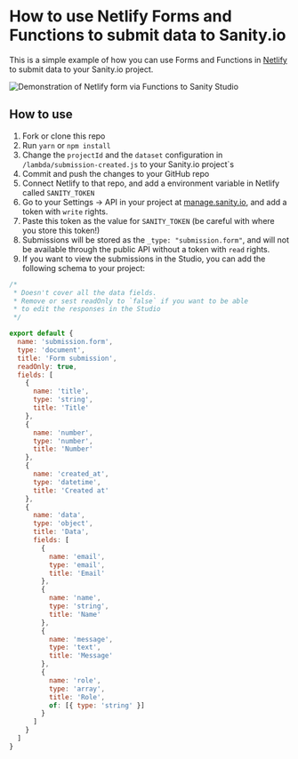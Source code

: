 # How to use Netlify Forms and Functions to submit data to Sanity.io

This is a simple example of how you can use Forms and Functions in [Netlify](https://netlify.com) to submit data to your Sanity.io project.

![Demonstration of Netlify form via Functions to Sanity Studio](https://cdn.sanity.io/images/3do82whm/production/1728e9c2e1a25edbbb914e53edff8ded40ed2567-1642x1056.gif)

## How to use

1. Fork or clone this repo
2. Run `yarn` or `npm install`
3. Change the `projectId` and the `dataset` configuration in `/lambda/submission-created.js` to your Sanity.io project`s
4. Commit and push the changes to your GitHub repo
5. Connect Netlify to that repo, and add a environment variable in Netlify called `SANITY_TOKEN`
6. Go to your Settings -> API in your project at [manage.sanity.io](https://manage.sanity.io), and add a token with `write` rights.
7. Paste this token as the value for `SANITY_TOKEN` (be careful with where you store this token!)
8. Submissions will be stored as the `_type: "submission.form"`, and will not be available through the public API without a token with `read` rights.
9. If you want to view the submissions in the Studio, you can add the following schema to your project:

```js
/*
 * Doesn't cover all the data fields.
 * Remove or sest readOnly to `false` if you want to be able
 * to edit the responses in the Studio
 */

export default {
  name: 'submission.form',
  type: 'document',
  title: 'Form submission',
  readOnly: true,
  fields: [
    {
      name: 'title',
      type: 'string',
      title: 'Title'
    },
    {
      name: 'number',
      type: 'number',
      title: 'Number'
    },
    {
      name: 'created_at',
      type: 'datetime',
      title: 'Created at'
    },
    {
      name: 'data',
      type: 'object',
      title: 'Data',
      fields: [
        {
          name: 'email',
          type: 'email',
          title: 'Email'
        },
        {
          name: 'name',
          type: 'string',
          title: 'Name'
        },
        {
          name: 'message',
          type: 'text',
          title: 'Message'
        },
        {
          name: 'role',
          type: 'array',
          title: 'Role',
          of: [{ type: 'string' }]
        }
      ]
    }
  ]
}

```
